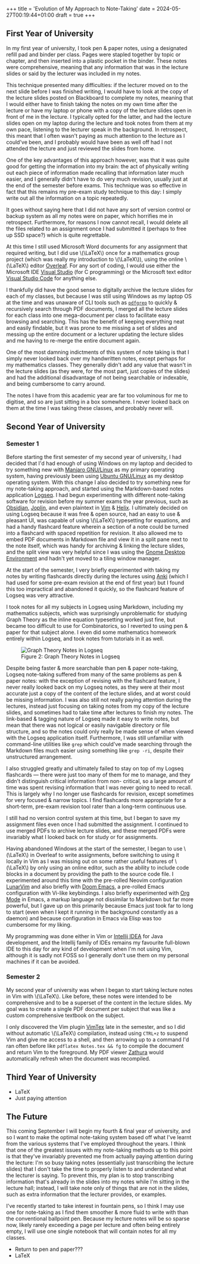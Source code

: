 +++
title = 'Evolution of My Approach to Note-Taking'
date = 2024-05-27T00:19:44+01:00
draft = true
+++

## First Year of University
In my first year of university, I took pen & paper notes, using a designated refill pad and binder per class.
Pages were stapled together by topic or chapter, and then inserted into a plastic pocket in the binder.
These notes were comprehensive, meaning that any information that was in the lecture slides or said by the lecturer was included in my notes.

This technique presented many difficulties: if the lecturer moved on to the next slide before I was finished writing, I would have to look at the copy of the lecture slides posted on 
Blackboard to complete my notes, meaning that I would either have to finish taking the notes on my own time after the lecture or have my 
laptop or phone with a copy of the lecture slides open in front of me in the lecture.
I typically opted for the latter, and had the lecture slides open on my laptop during the lecture and took notes from them at my own pace,
listening to the lecturer speak in the background.
In retrospect, this meant that I often wasn't paying as much attention to the lecture as I could've been, and I probably would have been 
as well off had I not attended the lecture and just reviewed the slides from home.

One of the key advantages of this approach however, was that it was quite good for getting the
information into my brain: the act of physically writing out each piece of information made 
recalling that information later much easier, and I generally didn't have to do very much revision, usually just at the end of the semester before exams.
This technique was so effective in fact that this remains my pre-exam study technique to this day:
I simply write out all the information on a topic repeatedly.

It goes without saying here that I did not have any sort of version control or backup system as all my notes were on paper, which horrifies me in retrospect.
Furthermore, for reasons I now cannot recall, I would delete all the files related to an assignment once I had submitted it (perhaps to free up
SSD space?) which is quite regrettable.

At this time I still used Microsoft Word documents for any assignment that required writing, but 
I did use \\(\LaTeX\\) once for a mathematics group project (which was really my introduction to 
\\(\LaTeX\\)), using the online \\(\LaTeX\\) editor [Overleaf](https://www.overleaf.com/).
For any sort of coding, I would use either the Microsoft IDE
[Visual Studio](https://visualstudio.microsoft.com/) (for C programming) or the Microsoft text 
editor [Visual Studio Code](https://code.visualstudio.com/) for anything else.

I thankfully did have the good sense to digitally archive the lecture slides for each of my classes, but because I was still using
Windows as my laptop OS at the time and was unaware of CLI tools such as [`pdfgrep`](https://pdfgrep.org/) to quickly & recursively search through
PDF documents, I merged all the lecture slides for each class into one mega-document per class to facilitate easy browsing and searching.
This has the benefit of keeping everything neat and easily findable, but it was prone to me missing a set of slides and messing up the entire 
document or a lecturer updating the lecture slides and me having to re-merge the entire document again.

One of the most damning indictments of this system of note taking is that I simply never looked back over my handwritten notes, except perhaps 
for my mathematics classes.
They generally didn't add any value that wasn't in the lecture slides (as they were, for the most part, just copies of the slides) and had 
the additional disadvantage of not being searchable or indexable, and being cumbersome to carry around.

The notes I have from this academic year are far too voluminous for me to digitise, and so are just sitting in a box somewhere.
I never looked back on them at the time I was taking these classes, and probably never will.

## Second Year of University 
### Semester 1
Before starting the first semester of my second year of university, I had decided that I'd had 
enough of using Windows on my laptop and decided to try something new with
[Manjaro GNU/Linux](https://manjaro.org/) as my primary operating system, having previously been 
using [Ubuntu GNU/Linux](https://ubuntu.com/) as my desktop operating system.
With this change I also decided to try something new for my note-taking approach, and started 
using the Markdown-based notes application [Logseq](https://logseq.com/).
I had begun experimenting with different note-taking software for revision before my summer exams the year previous, such as [Obsidian](https://obsidian.md/), [Joplin](https://joplinapp.org/),
and even plaintext in [Vim](https://www.vim.org/) & [Helix](https://helix-editor.com/).
I ultimately decided on using Logseq because it was free & open source, had an easy to use &
pleasant UI, was capable of using \\(\LaTeX\\) typesetting for equations, and had a handy flashcard feature wherein a section of a note could be turned into a flashcard with spaced repetition for
revision.
It also allowed me to embed PDF documents in Markdown file and view it in a split pane next to the
note itself, which was handy for archiving & linking the lecture slides, and the split view was 
very helpful since I was using the [Gnome Desktop Environment](https://www.gnome.org/) and hadn't
yet moved to a tiling window manager.

At the start of the semester, I very briefly experimented with taking my notes by writing
flashcards directly during the lectures using [Anki](https://apps.ankiweb.net/) (which I had 
used for some pre-exam revision at the end of first year) but I found this too impractical and 
abandoned it quickly, so the flashcard feature of Logseq was very attractive.

I took notes for all my subjects in Logseq using Markdown, including my mathematics subjects, 
which was surprisingly unproblematic for studying Graph Theory as the inline equation typesetting
worked just fine, but became too difficult to use for Combinatorics, so I reverted to using pen & paper for that subject alone.
I even did some mathematics homework entirely within Logseq, and took notes from tutorials in it as well.

<figure>
  <img src="/images/Evolution of My Approach to Note-Taking/Graph Theory Notes in Logseq.png" alt="Graph Theory Notes in Logseq">
  <figcaption>Figure 2: Graph Theory Notes in Logseq</figcaption>
</figure>

Despite being faster & more searchable than pen & paper note-taking, Logseq note-taking suffered 
from many of the same problems as pen & paper notes:
with the exception of revising with the flashcard feature, I never really looked back on my 
Logseq notes, as they were at their most accurate just a copy of the content of the lecture slides, and at worst could be missing information.
I was also still not really paying attention during the lectures, instead just focusing on taking notes from my copy of the lecture slides, and sometimes had to take time after lectures to finish my notes.
The link-based & tagging nature of Logseq made it easy to write notes, but mean that there was 
not logical or easily navigable directory or file structure, and so the notes could only really be made sense of when viewed with the Logseq application itself.
Furthermore, I was still unfamiliar with command-line utilities like `grep` which could've made searching through 
the Markdown files much easier using something like `grep -ri`, despite their unstructured arrangement.

I also struggled greatly and ultimately failed to stay on top of my Logseq flashcards — there were
just too many of them for me to manage, and they didn't distinguish critical information from non-
critical, so a large amount of time was spent revising information that I was never going to need 
to recall.
This is largely why I no longer use flashcards for revision, except sometimes for very focused & 
narrow topics.
I find flashcards more appropriate for a short-term, pre-exam revision tool rater than a long-term
continuous use.

I still had no version control system at this time, but I began to save my assignment files even 
once I had submitted the assignment.
I continued to use merged PDFs to archive lecture slides, and these merged PDFs were invariably
what I looked back on for study or for assignments.

Having abandoned Windows at the start of the semester, I began to use \\(\LaTeX\\) in Overleaf
to write assignments, before switching to using it locally in Vim
as I was missing out on some rather useful features of \\(\LaTeX\\) by only
using an online editor, such as the ability to include code blocks in a document by providing the
path to the source code file.
I experimented around this time with the pre-rolled Neovim configuration
[LunarVim](https://www.lunarvim.org/) and also briefly with [Doom Emacs](https://github.com/doomemacs/doomemacs), a pre-rolled Emacs configuration with Vi-like keybindings.
I also briefly experimented with [Org Mode](https://orgmode.org/) in Emacs, a markup language not 
dissimilar to Markdown but far more powerful, but I gave up on this primarily because Emacs just 
took far to long to start (even when I kept it running in the background constantly as a daemon) 
and because configuration in Emacs via Elisp was too cumbersome for my liking.

My programming was done either in Vim or [Intellij IDEA](https://www.jetbrains.com/idea/) for Java
development, and the Intellij family of IDEs remains my favourite full-blown IDE to this day for 
any kind of development when I'm not using Vim, although it is sadly not FOSS so I generally don't
use them on my personal machines if it can be avoided.

### Semester 2
My second year of university was when I began to start taking lecture notes in Vim with
\\(\LaTeX\\).
Like before, these notes were intended to be comprehensive and to be a superset of the content in
the lecture slides.
My goal was to create a single PDF document per subject that was like a custom comprehensive 
textbook on the subject.

I only discovered the Vim plugin [VimTex](https://github.com/lervag/vimtex) late in the semester,
and so I did without automatic \\(\LaTeX\\) compilation, instead using `CTRL+z` to suspend Vim
and give me access to a shell, and then arrowing up to a command I'd ran often before like 
`pdflatex Notes.tex && fg` to compile the document and return Vim to the foreground.
My PDF viewer [Zathura](https://pwmt.org/projects/zathura/) would automatically refresh when the 
document was recompiled.


## Third Year of University
- LaTeX
- Just paying attention

## The Future
This coming September I will begin my fourth & final year of university, and so I want to make the optimal note-taking system 
based off what I've learnt from the various systems that I've employed throughout the years.
I think that one of the greatest issues with my note-taking methods up to this point is that they've invariably prevented 
me from actually paying attention during the lecture: I'm so busy taking notes (essentially just transcribing the lecture 
slides) that I don't take the time to properly listen to and understand what the lecturer is saying. 
To prevent this, my plan is to stop transcribing information that's already in the slides into my notes while I'm sitting
in the lecture hall; instead, I will take note only of things that are not in the slides, such as extra information that 
the lecturer provides, or examples.

I've recently started to take interest in fountain pens, so I think I may use one for note-taking as I find them 
smoother & more fluid to write with than the conventional ballpoint pen.
Because my lecture notes will be so sparse now, likely rarely exceeding a page per lecture and often being entirely empty, 
I will use one single notebook that will contain notes for all my classes.

- Return to pen and paper???
- LaTeX
